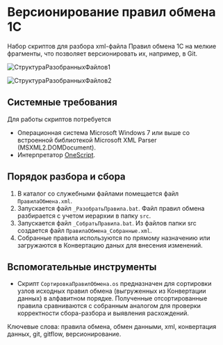# Версионирование правил обмена 1С
Набор скриптов для разбора xml-файла Правил обмена 1С на мелкие фрагменты, что позволяет версионировать их, например, в Git.

![СтруктураРазобранныхФайлов1](https://infostart.ru/upload/iblock/509/509fa138468c773c43c7192995d99c33.png)

![СтруктураРазобранныхФайлов2](https://infostart.ru/upload/iblock/6fd/6fd5df8406ea1329b53ffe79e36cd56a.png)

## Системные требования
Для работы скриптов потребуется 
* Операционная система Microsoft Windows 7 или выше со встроенной библиотекой Microsoft XML Parser (MSXML2.DOMDocument).
* Интерпретатор [OneScript](http://oscript.io/).

## Порядок разбора и сбора
1. В каталог со служебными файлами помещается файл `ПравилаОбмена.xml`.
1. Запускается файл `_РазобратьПравила.bat`. Файл правил обмена разбирается с учетом иерархии в папку `src`.
1. Запускается файл `_СобратьПравила.bat`. Из файлов папки src создается файл `ПравилаОбмена_Собранные.xml`.
1. Собранные правила используются по прямому назначению или загружаются в Конвертацию даных для внесения изменений.

## Вспомогательные инструменты
* Скрипт `СортировкаПравилОбмена.os` предназначен для сортировки узлов исходных правил обмена (выгруженных из Конвертации данных) в алфавитном порядке. Полученные отсортированные правила сравниваются с собранным аналогом для проверки корректности сбора-разбора и выявления расхождений.

Ключевые слова: правила обмена, обмен данными, xml, конвертация данных, git, gitflow, версионирование.
